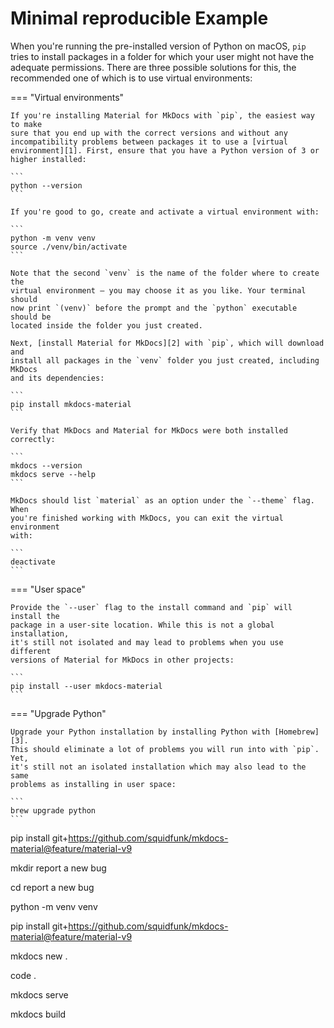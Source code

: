 # Minimal reproducible Example






When you're running the pre-installed version of Python on macOS, `pip` tries
to install packages in a folder for which your user might not have the adequate
permissions. There are three possible solutions for this, the recommended one
of which is to use virtual environments:

=== "Virtual environments"

    If you're installing Material for MkDocs with `pip`, the easiest way to make
    sure that you end up with the correct versions and without any
    incompatibility problems between packages it to use a [virtual
    environment][1]. First, ensure that you have a Python version of 3 or
    higher installed:

    ```
    python --version
    ```

    If you're good to go, create and activate a virtual environment with:

    ```
    python -m venv venv
    source ./venv/bin/activate
    ```

    Note that the second `venv` is the name of the folder where to create the
    virtual environment – you may choose it as you like. Your terminal should
    now print `(venv)` before the prompt and the `python` executable should be
    located inside the folder you just created.

    Next, [install Material for MkDocs][2] with `pip`, which will download and
    install all packages in the `venv` folder you just created, including MkDocs
    and its dependencies:

    ```
    pip install mkdocs-material
    ```

    Verify that MkDocs and Material for MkDocs were both installed correctly:

    ```
    mkdocs --version
    mkdocs serve --help
    ```

    MkDocs should list `material` as an option under the `--theme` flag. When
    you're finished working with MkDocs, you can exit the virtual environment
    with:

    ```
    deactivate
    ```

=== "User space"

    Provide the `--user` flag to the install command and `pip` will install the
    package in a user-site location. While this is not a global installation,
    it's still not isolated and may lead to problems when you use different
    versions of Material for MkDocs in other projects:

    ```
    pip install --user mkdocs-material
    ```

=== "Upgrade Python"

    Upgrade your Python installation by installing Python with [Homebrew][3].
    This should eliminate a lot of problems you will run into with `pip`. Yet,
    it's still not an isolated installation which may also lead to the same
    problems as installing in user space:

    ```
    brew upgrade python
    ```

  [1]: https://docs.python.org/3/tutorial/venv.html
  [2]: getting-started.md#with-pip
  [3]: https://brew.sh/





pip install git+https://github.com/squidfunk/mkdocs-material@feature/material-v9

mkdir report a new bug

cd report a new bug

python -m venv venv 

pip install git+https://github.com/squidfunk/mkdocs-material@feature/material-v9

mkdocs new .

code .

mkdocs serve

mkdocs build



